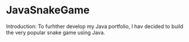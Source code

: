 # JavaSnakeGame
Introduction:
To furhther develop my Java portfolio, I hav decided to build the very popular snake game using Java.
